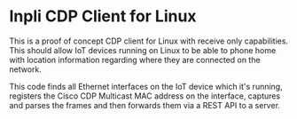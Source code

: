 # Inpli CDP Client for Linux

This is a proof of concept CDP client for Linux with receive only capabilities.
This should allow IoT devices running on Linux to be able to phone home with location information regarding where they are connected on the network.

This code finds all Ethernet interfaces on the IoT device which it's running, registers the Cisco CDP Multicast MAC address on the interface,
captures and parses the frames and then forwards them via a REST API to a server.


